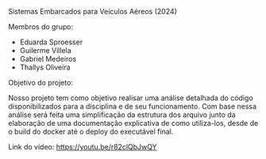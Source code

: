 Sistemas Embarcados para Veículos Aéreos (2024)

Membros do grupo:

- Eduarda Sproesser
- Guilerme Villela
- Gabriel Medeiros
- Thallys Oliveira

Objetivo do projeto:

  Nosso projeto tem como objetivo realisar uma análise detalhada do código disponibilizados para a disciplina e de seu funcionamento. Com base nessa análise será feita uma simplificação da estrutura dos arquivo junto da elaboração de uma documentação explicativa de como utiliza-los, desde de o build do docker até o deploy do executável final.

Link do vídeo: https://youtu.be/r82clQbJwQY
